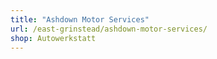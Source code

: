 ```yaml
---
title: "Ashdown Motor Services"
url: /east-grinstead/ashdown-motor-services/
shop: Autowerkstatt
---
```

